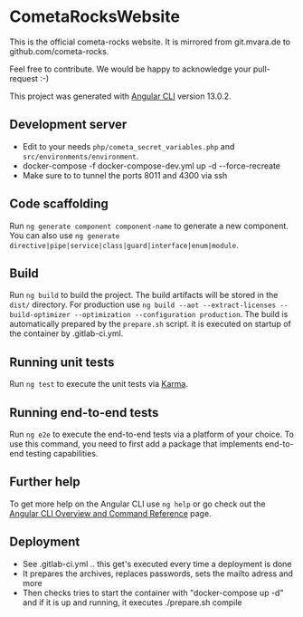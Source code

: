# CometaRocksWebsite

This is the official cometa-rocks website. It is mirrored from git.mvara.de to github.com/cometa-rocks.

Feel free to contribute. We would be happy to acknowledge your pull-request :-)

This project was generated with [Angular CLI](https://github.com/angular/angular-cli) version 13.0.2.

## Development server

* Edit to your needs `php/cometa_secret_variables.php` and `src/environments/environment`.
* docker-compose -f docker-compose-dev.yml up -d --force-recreate
* Make sure to to tunnel the ports 8011 and 4300 via ssh 

## Code scaffolding

Run `ng generate component component-name` to generate a new component. You can also use `ng generate directive|pipe|service|class|guard|interface|enum|module`.

## Build

Run `ng build` to build the project. The build artifacts will be stored in the `dist/` directory.
For production use `ng build --aot --extract-licenses --build-optimizer --optimization --configuration production`.
The build is automatically prepared by the `prepare.sh` script. it is executed on startup of the container by .gitlab-ci.yml.

## Running unit tests

Run `ng test` to execute the unit tests via [Karma](https://karma-runner.github.io).

## Running end-to-end tests

Run `ng e2e` to execute the end-to-end tests via a platform of your choice. To use this command, you need to first add a package that implements end-to-end testing capabilities.

## Further help

To get more help on the Angular CLI use `ng help` or go check out the [Angular CLI Overview and Command Reference](https://angular.io/cli) page.

## Deployment

* See .gitlab-ci.yml .. this get's executed every time a deployment is done
* It prepares the archives, replaces passwords, sets the mailto adress and more
* Then checks tries to start the container with "docker-compose up -d" and if it is up and running, it executes ./prepare.sh compile
